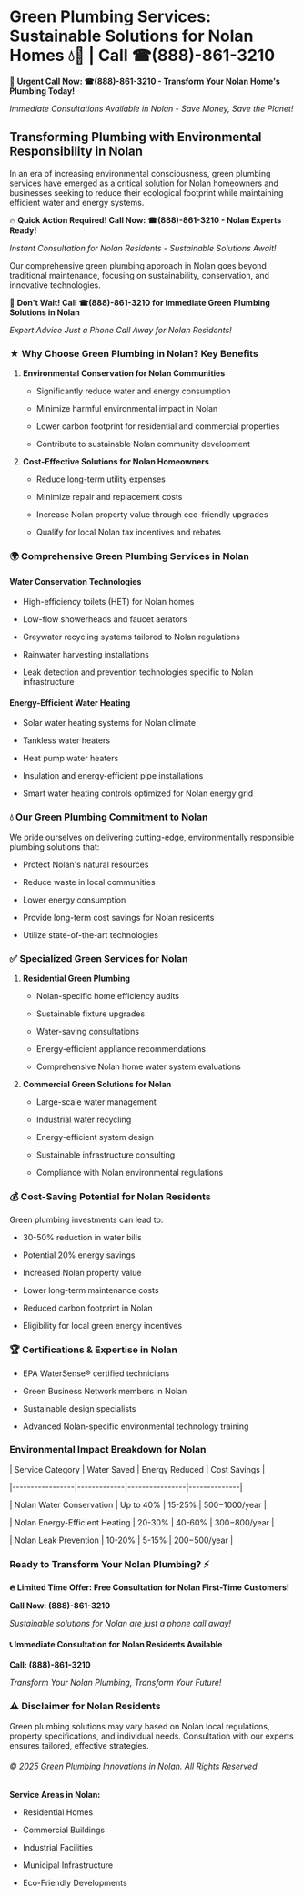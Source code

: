 # Green Plumbing Services: Sustainable Solutions for Nolan Homes 💧🌿 | Call ☎(888)-861-3210

🚨 **Urgent Call Now: ☎(888)-861-3210 - Transform Your Nolan Home's Plumbing Today!**
*Immediate Consultations Available in Nolan - Save Money, Save the Planet!*

## Transforming Plumbing with Environmental Responsibility in Nolan

In an era of increasing environmental consciousness, green plumbing services have emerged as a critical solution for Nolan homeowners and businesses seeking to reduce their ecological footprint while maintaining efficient water and energy systems. 

🔥 **Quick Action Required! Call Now: ☎(888)-861-3210 - Nolan Experts Ready!**
*Instant Consultation for Nolan Residents - Sustainable Solutions Await!*

Our comprehensive green plumbing approach in Nolan goes beyond traditional maintenance, focusing on sustainability, conservation, and innovative technologies.

🚨 **Don't Wait! Call ☎(888)-861-3210 for Immediate Green Plumbing Solutions in Nolan**
*Expert Advice Just a Phone Call Away for Nolan Residents!*

### ★ Why Choose Green Plumbing in Nolan? Key Benefits

1. **Environmental Conservation for Nolan Communities** 
   - Significantly reduce water and energy consumption
   - Minimize harmful environmental impact in Nolan
   - Lower carbon footprint for residential and commercial properties
   - Contribute to sustainable Nolan community development

2. **Cost-Effective Solutions for Nolan Homeowners** 
   - Reduce long-term utility expenses
   - Minimize repair and replacement costs
   - Increase Nolan property value through eco-friendly upgrades
   - Qualify for local Nolan tax incentives and rebates

### 🌍 Comprehensive Green Plumbing Services in Nolan

#### Water Conservation Technologies
- High-efficiency toilets (HET) for Nolan homes
- Low-flow showerheads and faucet aerators
- Greywater recycling systems tailored to Nolan regulations
- Rainwater harvesting installations
- Leak detection and prevention technologies specific to Nolan infrastructure

#### Energy-Efficient Water Heating
- Solar water heating systems for Nolan climate
- Tankless water heaters
- Heat pump water heaters
- Insulation and energy-efficient pipe installations
- Smart water heating controls optimized for Nolan energy grid

### 💧 Our Green Plumbing Commitment to Nolan

We pride ourselves on delivering cutting-edge, environmentally responsible plumbing solutions that:
- Protect Nolan's natural resources
- Reduce waste in local communities
- Lower energy consumption
- Provide long-term cost savings for Nolan residents
- Utilize state-of-the-art technologies

### ✅ Specialized Green Services for Nolan

1. **Residential Green Plumbing**
   - Nolan-specific home efficiency audits
   - Sustainable fixture upgrades
   - Water-saving consultations
   - Energy-efficient appliance recommendations
   - Comprehensive Nolan home water system evaluations

2. **Commercial Green Solutions for Nolan**
   - Large-scale water management
   - Industrial water recycling
   - Energy-efficient system design
   - Sustainable infrastructure consulting
   - Compliance with Nolan environmental regulations

### 💰 Cost-Saving Potential for Nolan Residents

Green plumbing investments can lead to:
- 30-50% reduction in water bills
- Potential 20% energy savings
- Increased Nolan property value
- Lower long-term maintenance costs
- Reduced carbon footprint in Nolan
- Eligibility for local green energy incentives

### 🏆 Certifications & Expertise in Nolan

- EPA WaterSense® certified technicians
- Green Business Network members in Nolan
- Sustainable design specialists
- Advanced Nolan-specific environmental technology training

### Environmental Impact Breakdown for Nolan

| Service Category | Water Saved | Energy Reduced | Cost Savings |
|-----------------|-------------|----------------|--------------|
| Nolan Water Conservation | Up to 40% | 15-25% | $500-$1000/year |
| Nolan Energy-Efficient Heating | 20-30% | 40-60% | $300-$800/year |
| Nolan Leak Prevention | 10-20% | 5-15% | $200-$500/year |

### Ready to Transform Your Nolan Plumbing? ⚡

**🔥 Limited Time Offer: Free Consultation for Nolan First-Time Customers!**

**Call Now: (888)-861-3210**
*Sustainable solutions for Nolan are just a phone call away!*

#### 📞 Immediate Consultation for Nolan Residents Available

**Call: (888)-861-3210**
*Transform Your Nolan Plumbing, Transform Your Future!*

### ⚠️ Disclaimer for Nolan Residents

Green plumbing solutions may vary based on Nolan local regulations, property specifications, and individual needs. Consultation with our experts ensures tailored, effective strategies.

###### © 2025 Green Plumbing Innovations in Nolan. All Rights Reserved.

**Service Areas in Nolan:** 
- Residential Homes
- Commercial Buildings
- Industrial Facilities
- Municipal Infrastructure
- Eco-Friendly Developments